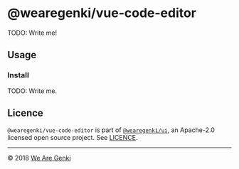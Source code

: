 # @wearegenki/vue-code-editor

TODO: Write me!

## Usage

### Install

TODO: Write me.

## Licence

`@wearegenki/vue-code-editor` is part of [`@wearegenki/ui`](https://github.com/WeAreGenki/ui), an Apache-2.0 licensed open source project. See [LICENCE](https://github.com/WeAreGenki/ui/blob/master/LICENCE).

-----

© 2018 [We Are Genki](https://wearegenki.com)
